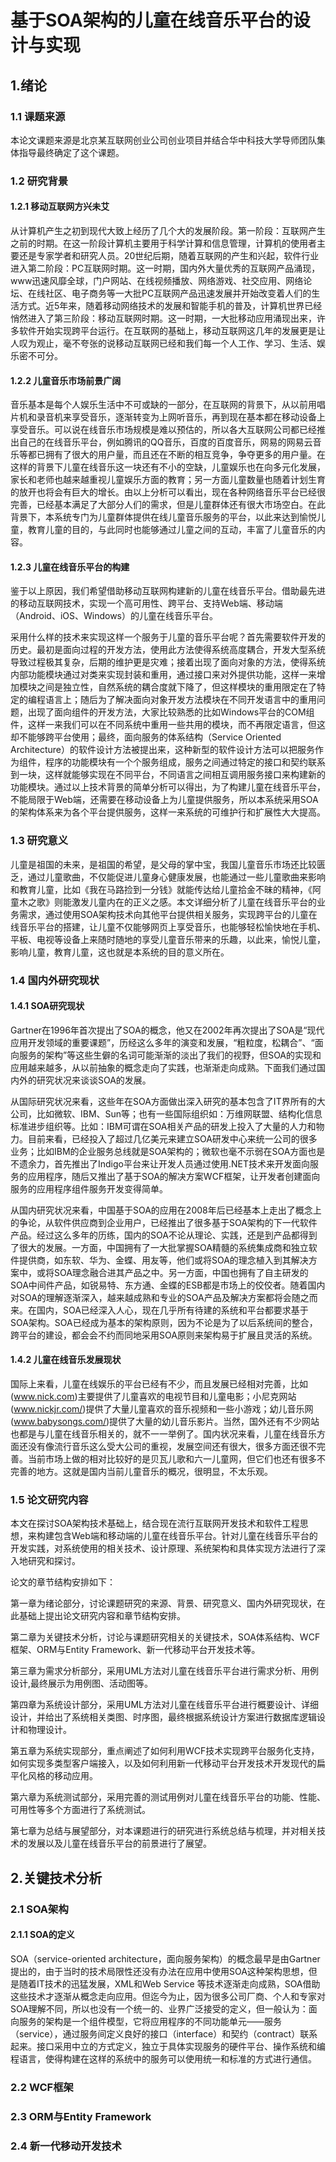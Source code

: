 # 基于SOA架构的儿童在线音乐平台的设计与实现

## 1.绪论

### 1.1 课题来源
本论文课题来源是北京某互联网创业公司创业项目并结合华中科技大学导师团队集体指导最终确定了这个课题。

### 1.2 研究背景
#### 1.2.1 移动互联网方兴未艾
从计算机产生之初到现代大致上经历了几个大的发展阶段。第一阶段：互联网产生之前的时期。在这一阶段计算机主要用于科学计算和信息管理，计算机的使用者主要还是专家学者和研究人员。20世纪后期，随着互联网的产生和兴起，软件行业进入第二阶段：PC互联网时期。这一时期，国内外大量优秀的互联网产品涌现，www迅速风靡全球，门户网站、在线视频播放、网络游戏、社交应用、网络论坛、在线社区、电子商务等一大批PC互联网产品迅速发展并开始改变着人们的生活方式。近5年来，随着移动网络技术的发展和智能手机的普及，计算机世界已经悄然进入了第三阶段：移动互联网时期。这一时期，一大批移动应用涌现出来，许多软件开始实现跨平台运行。在互联网的基础上，移动互联网这几年的发展更是让人叹为观止，毫不夸张的说移动互联网已经和我们每一个人工作、学习、生活、娱乐密不可分。
#### 1.2.2 儿童音乐市场前景广阔
音乐基本是每个人娱乐生活中不可或缺的一部分，在互联网的背景下，从以前用唱片机和录音机来享受音乐，逐渐转变为上网听音乐，再到现在基本都在移动设备上享受音乐。可以说在线音乐市场规模是难以预估的，所以各大互联网公司都已经推出自己的在线音乐平台，例如腾讯的QQ音乐，百度的百度音乐，网易的网易云音乐等都已拥有了很大的用户量，而且还在不断的相互竞争，争夺更多的用户量。在这样的背景下儿童在线音乐这一块还有不小的空缺，儿童娱乐也在向多元化发展，家长和老师也越来越重视儿童娱乐方面的教育；另一方面儿童数量也随着计划生育的放开也将会有巨大的增长。由以上分析可以看出，现在各种网络音乐平台已经很完善，已经基本满足了大部分人们的需求，但是儿童群体还有很大市场空白。在此背景下，本系统专门为儿童群体提供在线儿童音乐服务的平台，以此来达到愉悦儿童，教育儿童的目的，与此同时也能够通过儿童之间的互动，丰富了儿童音乐的内容。
#### 1.2.3 儿童在线音乐平台的构建
鉴于以上原因，我们希望借助移动互联网构建新的儿童在线音乐平台。借助最先进的移动互联网技术，实现一个高可用性、跨平台、支持Web端、移动端（Android、iOS、Windows）的儿童在线音乐平台。

采用什么样的技术来实现这样一个服务于儿童的音乐平台呢？首先需要软件开发的历史。最初是面向过程的开发方法，使用此方法使得系统高度耦合，开发大型系统导致过程极其复杂，后期的维护更是灾难；接着出现了面向对象的方法，使得系统内部功能模块通过对类来实现封装和重用，通过接口来对外提供功能，这样一来增加模块之间是独立性，自然系统的耦合度就下降了，但这样模块的重用限定在了特定的编程语言上；随后为了解决面向对象开发方法模块在不同开发语言中的重用问题，出现了面向组件的开发方法，大家比较熟悉的比如Windows平台的COM组件，这样一来我们可以在不同系统中重用一些共用的模块，而不再限定语言，但这却不能够跨平台使用；最终，面向服务的体系结构（Service Oriented Architecture）的软件设计方法被提出来，这种新型的软件设计方法可以把服务作为组件，程序的功能模块有一个个服务组成，服务之间通过特定的接口和契约联系到一块，这样就能够实现在不同平台，不同语言之间相互调用服务接口来构建新的功能模块。通过以上技术背景的简单分析可以得出，为了构建儿童在线音乐平台，不能局限于Web端，还需要在移动设备上为儿童提供服务，所以本系统采用SOA的架构体系来为各个平台提供服务，这样一来系统的可维护行和扩展性大大提高。
### 1.3 研究意义
儿童是祖国的未来，是祖国的希望，是父母的掌中宝，我国儿童音乐市场还比较匮乏，通过儿童歌曲，不仅能促进儿童身心健康发展，也能通过一些儿童歌曲来影响和教育儿童，比如《我在马路捡到一分钱》就能传达给儿童拾金不昧的精神，《阿童木之歌》则能激发儿童内在的正义之感。本文详细分析了儿童在线音乐平台的业务需求，通过使用SOA架构技术向其他平台提供相关服务，实现跨平台的儿童在线音乐平台的搭建，让儿童不仅能够网页上享受音乐，也能够轻松愉快地在手机、平板、电视等设备上来随时随地的享受儿童音乐带来的乐趣，以此来，愉悦儿童，影响儿童，教育儿童，这也就是本系统的目的意义所在。
### 1.4 国内外研究现状
#### 1.4.1 SOA研究现状
Gartner在1996年首次提出了SOA的概念，他又在2002年再次提出了SOA是“现代应用开发领域的重要课题”，历经这么多年的演变和发展，“粗粒度，松耦合”、“面向服务的架构”等这些生僻的名词可能渐渐的淡出了我们的视野，但SOA的实现和应用越来越多，从以前抽象的概念走向了实践，也渐渐走向成熟。下面我们通过国内外的研究状况来谈谈SOA的发展。

从国际研究状况来看，这些年在SOA方面做出深入研究的基本包含了IT界所有的大公司，比如微软、IBM、Sun等；也有一些国际组织如：万维网联盟、结构化信息标准进步组织等。比如：IBM可谓在SOA相关产品的研发上投入了大量的人力和物力。目前来看，已经投入了超过几亿美元来建立SOA研发中心来统一公司的很多业务；比如IBM的企业服务总线就是SOA架构的；微软也毫不示弱在SOA方面也是不遗余力，首先推出了Indigo平台来让开发人员通过使用.NET技术来开发面向服务的应用程序，随后又推出了基于SOA的解决方案WCF框架，让开发者创建面向服务的应用程序组件服务开发变得简单。

从国内研究状况来看，中国基于SOA的应用在2008年后已经基本上走出了概念上的争论，从软件供应商到企业用户，已经推出了很多基于SOA架构的下一代软件产品。经过这么多年的历练，国内的SOA不论从理论、实践，还是到产品都得到了很大的发展。一方面，中国拥有了一大批掌握SOA精髓的系统集成商和独立软件提供商，如东软、华为、金蝶、用友等，他们或将SOA的理念植入到其解决方案中，或将SOA理念融合进其产品之中。另一方面，中国也拥有了自主研发的SOA中间件产品，如锐易特、东方通、金蝶的ESB都是市场上的佼佼者。随着国内对SOA的理解逐渐深入，越来越成熟和专业的SOA产品及解决方案都将会随之而来。在国内，SOA已经深入人心，现在几乎所有待建的系统和平台都要求基于SOA架构。SOA已经成为基本的架构原则，因为不论是为了以后系统间的整合，跨平台的建设，都会会不约而同地采用SOA原则来架构易于扩展且灵活的系统。

#### 1.4.2 儿童在线音乐发展现状

国际上来看，儿童在线娱乐的平台已经有不少，而且发展已经相对完善，比如(www.nick.com)主要提供了儿童喜欢的电视节目和儿童电影；小尼克网站(www.nickjr.com/)提供了大量儿童喜欢的音乐视频和一些小游戏；幼儿音乐网(www.babysongs.com/)提供了大量的幼儿音乐影片。当然，国外还有不少网站也都是与儿童在线音乐相关的，就不一一举例了。国内状况来看，儿童在线音乐方面还没有像流行音乐这么受大公司的重视，发展空间还有很大，很多方面还很不完善。当前市场上做的相对比较好的是贝瓦儿歌和六一儿童网，但它们也还有很多不完善的地方。这就是国内当前儿童音乐的概况，很明显，不太乐观。

### 1.5 论文研究内容

本文在探讨SOA架构技术基础上，结合现在流行互联网开发技术和软件工程思想，来构建包含Web端和移动端的儿童在线音乐平台。针对儿童在线音乐平台的开发实践，对系统使用的相关技术、设计原理、系统架构和具体实现方法进行了深入地研究和探讨。

论文的章节结构安排如下：

第一章为绪论部分，讨论课题研究的来源、背景、研究意义、国内外研究现状，在此基础上提出论文研究内容和章节结构安排。

第二章为关键技术分析，讨论与课题研究相关的关键技术，SOA体系结构、WCF框架、ORM与Entity Framework、新一代移动平台开发技术等。

第三章为需求分析部分，采用UML方法对儿童在线音乐平台进行需求分析、用例设计,最终展示为用例图、活动图等。

第四章为系统设计部分，采用UML方法对儿童在线音乐平台进行概要设计、详细设计，并给出了系统相关类图、时序图，最终根据系统设计方案进行数据库逻辑设计和物理设计。

第五章为系统实现部分，重点阐述了如何利用WCF技术实现跨平台服务化支持，如何实现多类型客户端接入，以及如何利用新一代移动平台开发技术开发现代的扁平化风格的移动应用。

第六章为系统测试部分，采用完善的测试用例对儿童在线音乐平台的功能、性能、可用性等多个方面进行了系统测试。

第七章为总结与展望部分，对本课题进行的研究进行系统总结与梳理，并对相关技术的发展以及儿童在线音乐平台的前景进行了展望。

## 2.关键技术分析
### 2.1 SOA架构
#### 2.1.1 SOA的定义
SOA（service-oriented architecture，面向服务架构）的概念最早是由Gartner提出的，由于当时的技术局限性还没有办法在应用中使用SOA这种架构思想，但是随着IT技术的迅猛发展，XML和Web Service 等技术逐渐走向成熟，SOA借助这些技术才逐渐从概念走向应用。但迄今为止，因为很多公司厂商、个人和专家对SOA理解不同，所以也没有一个统一的、业界广泛接受的定义，但一般认为：面向服务的架构是一个组件模型，它将应用程序的不同功能单元——服务（service），通过服务间定义良好的接口（interface）和契约（contract）联系起来。接口采用中立的方式定义，独立于具体实现服务的硬件平台、操作系统和编程语言，使得构建在这样的系统中的服务可以使用统一和标准的方式进行通信。

### 2.2 WCF框架
### 2.3 ORM与Entity Framework
### 2.4 新一代移动开发技术
